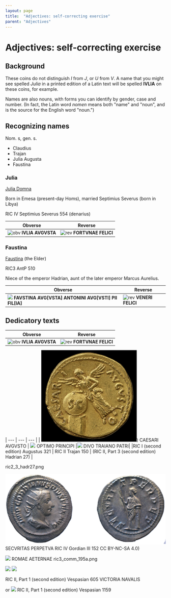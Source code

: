 ```yaml
---
layout: page
title:  "Adjectives: self-correcting exercise"
parent: "Adjectives"
---
```



# Adjectives: self-correcting exercise

## Background

These coins do not distinguish *I* from *J*, or *U* from *V*.  A name that you might see spelled *Julia* in a printed edition of a Latin text will be spelled **IVLIA** on these coins, for example.

Names are also nouns, with forms you can identify by gender, case and number. (In fact, the Latin word *nomen* means both "name" and "noun", and is the source for the English word "noun.")


## Recognizing names



Nom. s, gen. s.

- Claudius
- Trajan
- Julia Augusta
- Faustina


### Julia

[Julia Domna](https://en.wikipedia.org/wiki/Julia_Domna)

Born in Emesa (present-day Homs), married Septimius Severus (born in Libya)

RIC IV Septimius Severus 554 (denarius)

| Obverse | Reverse |
| --- | -- |
| ![obv](http://numismatics.org/collectionimages/19001949/1944/1944.100.51237.obv.width350.jpg)  **IVLIA AVGVSTA** | ![rev](http://numismatics.org/collectionimages/19001949/1944/1944.100.51237.rev.width350.jpg) **FORTVNAE FELICI** |



###  Faustina

[Faustina](https://en.wikipedia.org/wiki/Faustina_the_Elder) (the Elder)

 RIC3 AntP 510

 Niece of the emperor Hadrian, aunt of the later emperor Marcus Aurelius.

| Obverse | Reverse |
| --- | -- |
| ![](http://numismatics.org/collectionimages/19501999/1965/1965.66.33.obv.width350.jpg) **FAVSTINA AVG[VSTA] ANTONINI AVG[VSTI] PII FIL[IA]** | ![rev](http://numismatics.org/collectionimages/19501999/1965/1965.66.33.rev.width350.jpg) **VENERI FELICI** |




## Dedicatory texts


| Obverse | Reverse |
| --- | -- |
| ![obv](http://numismatics.org/collectionimages/19001949/1944/1944.100.51237.obv.width350.jpg)  **IVLIA AVGVSTA** | ![rev](http://numismatics.org/collectionimages/19001949/1944/1944.100.51237.rev.width350.jpg) **FORTVNAE FELICI** |





| --- | --- | --- |
| <img src="../../../imgs/ric1_2_aug_321.png" width="300"/>) CAESARI AVGVSTO | ![](http://numismatics.org/collectionimages/19501999/1954/1954.256.14.rev.width350.jpg) OPTIMO PRINCIPI |![](http://www.ikmk.at/image/ID60812/rs_exp.jpg) DIVO TRAIANO PATRI|
|RIC I (second edition) Augustus 321 | RIC II Trajan 150 | (RIC II, Part 3 (second edition) Hadrian 27) |



















ric2_3_hadr27.png

![](../../../imgs/ric_4_gord3_152.jpg)
SECVRITAS PERPETVA RIC IV Gordian III 152
CC BY-NC-SA 4.0)

<img src="../../../imgs/ric3_comm_195a.png" width="400"/>
ROMAE AETERNAE
ric3_comm_195a.png



![](http://numismatics.org/collectionimages/19001949/1944/1944.100.41582.obv.width350.jpg)
![](http://numismatics.org/collectionimages/19001949/1944/1944.100.41582.rev.width350.jpg)

RIC II, Part 1 (second edition) Vespasian 605
VICTORIA NAVALIS

or
![](https://ikmk.uni-freiburg.de/image/ID912/rs_exp.jpg)
RIC II, Part 1 (second edition) Vespasian 1159
